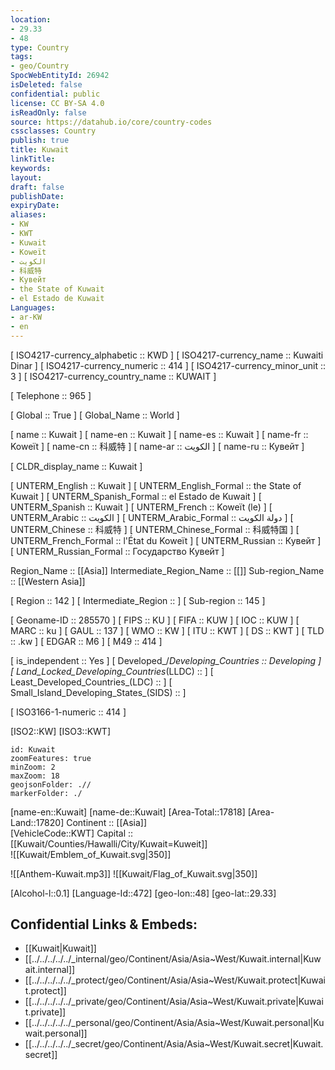 ```yaml
---
location:
- 29.33
- 48
type: Country
tags:
- geo/Country
SpocWebEntityId: 26942
isDeleted: false
confidential: public
license: CC BY-SA 4.0
isReadOnly: false
source: https://datahub.io/core/country-codes
cssclasses: Country
publish: true
title: Kuwait
linkTitle: 
keywords: 
layout: 
draft: false
publishDate: 
expiryDate: 
aliases:
- KW
- KWT
- Kuwait
- Koweït
- الكويت
- 科威特
- Кувейт
- the State of Kuwait
- el Estado de Kuwait
Languages:
- ar-KW
- en
---
```



[	ISO4217-currency_alphabetic	 :: KWD ] 
[	ISO4217-currency_name	 :: Kuwaiti Dinar ] 
[	ISO4217-currency_numeric	 :: 414 ] 
[	ISO4217-currency_minor_unit	 :: 3 ] 
[	ISO4217-currency_country_name	 :: KUWAIT ] 

[	Telephone	 :: 965 ] 

[	Global	 :: True ] 
[	Global_Name	 :: World ] 

[	name	 :: Kuwait ] 
[	name-en	 :: Kuwait ] 
[	name-es	 :: Kuwait ] 
[	name-fr	 :: Koweït ] 
[	name-cn	 :: 科威特 ] 
[	name-ar	 :: الكويت ] 
[	name-ru	 :: Кувейт ] 

[	CLDR_display_name	 :: Kuwait ] 

[	UNTERM_English	 :: Kuwait ] 
[	UNTERM_English_Formal	 :: the State of Kuwait ] 
[	UNTERM_Spanish_Formal	 :: el Estado de Kuwait ] 
[	UNTERM_Spanish	 :: Kuwait ] 
[	UNTERM_French	 :: Koweït (le) ] 
[	UNTERM_Arabic	 :: الكويت ] 
[	UNTERM_Arabic_Formal	 :: دولة الكويت ] 
[	UNTERM_Chinese	 :: 科威特 ] 
[	UNTERM_Chinese_Formal	 :: 科威特国 ] 
[	UNTERM_French_Formal	 :: l'État du Koweït ] 
[	UNTERM_Russian	 :: Кувейт ] 
[	UNTERM_Russian_Formal	 :: Государство Кувейт ] 

Region_Name ::  [[Asia]] 
Intermediate_Region_Name ::  [[]] 
Sub-region_Name ::  [[Western Asia]] 

[	Region	 :: 142 ] 
[	Intermediate_Region	 ::  ] 
[	Sub-region	 :: 145 ] 

[	Geoname-ID	 :: 285570 ] 
[	FIPS	 :: KU ] 
[	FIFA	 :: KUW ] 
[	IOC	 :: KUW ] 
[	MARC	 :: ku ] 
[	GAUL	 :: 137 ] 
[	WMO	 :: KW ] 
[	ITU	 :: KWT ] 
[	DS	 :: KWT ] 
[	TLD	 :: .kw ] 
[	EDGAR	 :: M6 ] 
[	M49	 :: 414 ] 

[	is_independent	 :: Yes ] 
[	Developed_/_Developing_Countries	 :: Developing ] 
[	Land_Locked_Developing_Countries_(LLDC)	 ::  ] 
[	Least_Developed_Countries_(LDC)	 ::  ] 
[	Small_Island_Developing_States_(SIDS)	 ::  ] 

[	ISO3166-1-numeric	 :: 414 ] 



[ISO2::KW] 
[ISO3::KWT] 
```leaflet
id: Kuwait
zoomFeatures: true 
minZoom: 2 
maxZoom: 18
geojsonFolder: .// 
markerFolder: ./
```

[name-en::Kuwait] 
[name-de::Kuwait] 
[Area-Total::17818] 
[Area-Land::17820] 
Continent :: [[Asia]]  
[VehicleCode::KWT] 
Capital :: [[Kuwait/Counties/Hawalli/City/Kuwait=Kuweit]]  
![[Kuwait/Emblem_of_Kuwait.svg|350]]  

![[Anthem-Kuwait.mp3]] 
![[Kuwait/Flag_of_Kuwait.svg|350]]  

[Alcohol-l::0.1] 
[Language-Id::472] 
[geo-lon::48] 
[geo-lat::29.33] 



## Confidential Links & Embeds: 
- [[Kuwait|Kuwait]]  
- [[../../../../../_internal/geo/Continent/Asia/Asia~West/Kuwait.internal|Kuwait.internal]]  
- [[../../../../../_protect/geo/Continent/Asia/Asia~West/Kuwait.protect|Kuwait.protect]] 
- [[../../../../../_private/geo/Continent/Asia/Asia~West/Kuwait.private|Kuwait.private]] 
- [[../../../../../_personal/geo/Continent/Asia/Asia~West/Kuwait.personal|Kuwait.personal]] 
- [[../../../../../_secret/geo/Continent/Asia/Asia~West/Kuwait.secret|Kuwait.secret]] 
